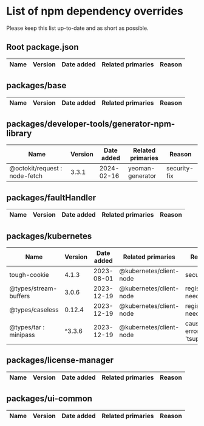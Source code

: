 # List of npm dependency overrides

Please keep this list up-to-date and as short as possible.

## Root package.json

| Name | Version | Date added | Related primaries | Reason |
| ---- | ------- | ---------- | ----------------- | ------ |

## packages/base

| Name | Version | Date added | Related primaries | Reason |
| ---- | ------- | ---------- | ----------------- | ------ |

## packages/developer-tools/generator-npm-library

| Name                          | Version | Date added | Related primaries | Reason       |
| ----------------------------- | ------- | ---------- | ----------------- | ------------ |
| @octokit/request : node-fetch | 3.3.1   | 2024-02-16 | yeoman-generator  | security-fix |

## packages/faultHandler

| Name | Version | Date added | Related primaries | Reason |
| ---- | ------- | ---------- | ----------------- | ------ |

## packages/kubernetes

| Name                  | Version | Date added | Related primaries       | Reason                 |
| --------------------- | ------- | ---------- | ----------------------- | ---------------------- |
| tough-cookie          | 4.1.3   | 2023-08-01 | @kubernetes/client-node | security fix           |
| @types/stream-buffers | 3.0.6   | 2023-12-19 | @kubernetes/client-node | registration needed    |
| @types/caseless       | 0.12.4  | 2023-12-19 | @kubernetes/client-node | registration needed    |
| @types/tar : minipass | ^3.3.6  | 2023-12-19 | @kubernetes/client-node | caused error at 'tsup' |

## packages/license-manager

| Name | Version | Date added | Related primaries | Reason |
| ---- | ------- | ---------- | ----------------- | ------ |

## packages/ui-common

| Name | Version | Date added | Related primaries | Reason |
| ---- | ------- | ---------- | ----------------- | ------ |
